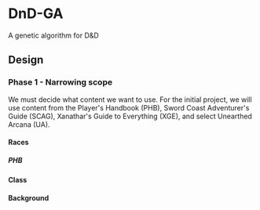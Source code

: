 # DnD-GA
A genetic algorithm for D&amp;D

## Design

### Phase 1 - Narrowing scope
We must decide what content we want to use. For the initial project, we will use content from the Player's Handbook (PHB), Sword Coast Adventurer's Guide (SCAG), Xanathar's Guide to Everything (XGE), and select Unearthed Arcana (UA).

#### Races
##### PHB

#### Class

#### Background
